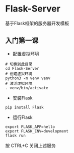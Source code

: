 # Flask-Server

基于Flask框架的服务器开发模板

## 入门第一课

- 配置虚拟环境

```shell
# 切换到此目录
cd Flask-Server
# 创建虚拟环境
python3 -m venv venv
# 激活虚拟环境
. venv/bin/activate
```

- 安装Flask

```shell
pip install Flask
```

- 运行Flask

```shell
export FLASK_APP=hello
export FLASK_ENV=development
flask run
```

按 CTRL+C 关闭上述服务
